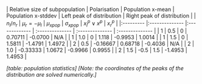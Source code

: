 | Relative size of subpopulation | Polarisation   | Population x-mean   | Population x-stddev   | Left peak of distribution  | Right peak of distribution  |
| $n_l/n_r$						 | $\mu_r=-\mu_l$ | $\mu_{xpop}$        | $\sigma_{xpop}$ 		| $x^p_l \vee x^p$			 | $x^p_r$					   |
|:---------						 |:-------------- |:------------- 		| :-------------- 		| :-------------- 			 | :-------------- 			   |
| 1        						 | 0.5            | 0            		| 0.70711         		| -0.0700					 | N/A  					   |
| 1        						 | 1.0            | 0             		| 1.118           		| -0.9953					 | 1.0014 					   |
| 1        						 | 1.5            | 0             		| 1.5811          		| -1.4791					 | 1.4972 					   |
| 2        						 | 0.5            | -0.16667      		| 0.68718         		| -0.4036					 | N/A  					   |
| 2        						 | 1.0            | -0.33333      		| 1.0672          		| -0.9966					 | 0.9955 					   |
| 2        						 | 1.5            | -0.5          		| 1.5             		| -1.4953					 | 1.4953					   |

_[table: population statistics]_
_[Note: the coordinates of the peaks of the distribution are solved numerically.]_

